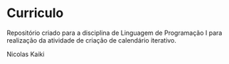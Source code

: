 # Curriculo
Repositório criado para a disciplina de Linguagem de Programação I para realização da atividade de criação de calendário iterativo.

Nicolas Kaiki